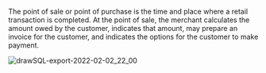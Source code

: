 The point of sale or point of purchase is the time and place where a retail transaction is completed. At the point of sale, the merchant calculates the amount owed by the customer, indicates that amount, may prepare an invoice for the customer, and indicates the options for the customer to make payment.

![drawSQL-export-2022-02-02_22_00](https://user-images.githubusercontent.com/71253794/152190451-8845d922-ee17-4af1-82de-cb93f3f04792.png)

